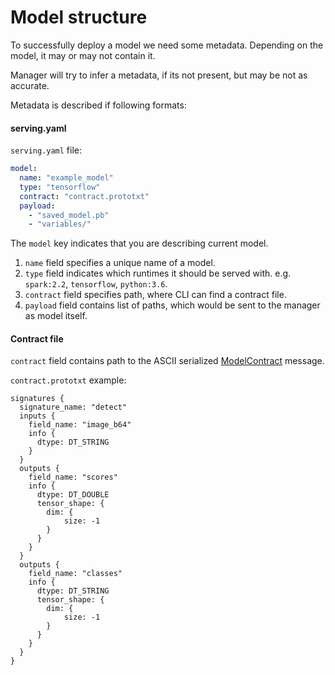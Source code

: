 # Model structure

To successfully deploy a model we need some metadata.
Depending on the model, it may or may not contain it.

Manager will try to infer a metadata, if its not present, but may be not as accurate.

Metadata is described if following formats:

#### serving.yaml
`serving.yaml` file:
```yaml
model:
  name: "example_model"
  type: "tensorflow"
  contract: "contract.prototxt"
  payload:
    - "saved_model.pb"
    - "variables/"
```

The `model` key indicates that you are describing current model. 
1. `name` field specifies a unique name of a model.
2. `type` field indicates which runtimes it should be served with. e.g. `spark:2.2`, `tensorflow`, `python:3.6`.
3. `contract` field specifies path, where CLI can find a contract file.
4. `payload` field contains list of paths, which would be sent to the manager as model itself.

#### Contract file

`contract` field contains path to the ASCII serialized [ModelContract](https://github.com/Hydrospheredata/hydro-serving-protos/blob/master/src/hydro_serving_grpc/contract/model_contract.proto) message.

`contract.prototxt` example:
```
signatures {
  signature_name: "detect"
  inputs {
    field_name: "image_b64"
    info {
      dtype: DT_STRING
    }
  }
  outputs {
    field_name: "scores"
    info {
      dtype: DT_DOUBLE
      tensor_shape: {
        dim: {
            size: -1
        }
      }
    }
  }
  outputs {
    field_name: "classes"
    info {
      dtype: DT_STRING
      tensor_shape: {
        dim: {
            size: -1
        }
      }
    }
  }
}
```
